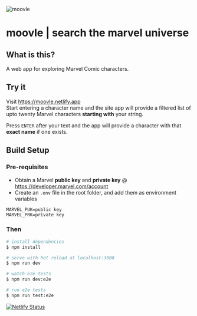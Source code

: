 ![moovle](https://user-images.githubusercontent.com/3874813/102837365-c0a3d680-444f-11eb-97ae-15f409a064c3.png)
# **moovle** | search the marvel universe

## What is this?
A web app for exploring Marvel Comic characters.

## Try it
Visit https://moovle.netlify.app  
Start entering a character name and the site app will provide a filtered list of upto twenty Marvel characters **starting with** your string.

Press `ENTER` after your text and the app will provide a character with that **exact name** if one exists.

## Build Setup

### Pre-requisites
- Obtain a Marvel **public key** and **private key** @ https://developer.marvel.com/account 
- Create an `.env` file in the root folder, and add them as environment variables
```
MARVEL_PUK=public key
MARVEL_PRK=private key
```
### Then
```bash
# install dependencies
$ npm install

# serve with hot reload at localhost:3000
$ npm run dev

# watch e2e tests
$ npm run dev:e2e

# run e2e tests
$ npm run test:e2e
```

[![Netlify Status](https://api.netlify.com/api/v1/badges/bd6b82d3-d88b-4a62-9c3b-048c5af9ac2e/deploy-status)](https://app.netlify.com/sites/moovle/deploys)
